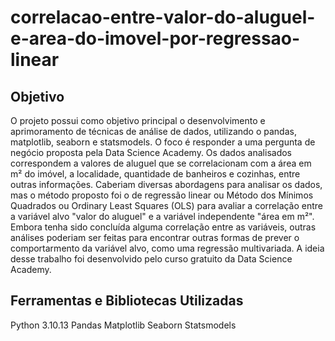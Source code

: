# correlacao-entre-valor-do-aluguel-e-area-do-imovel-por-regressao-linear
## Objetivo
O projeto possui como objetivo principal o desenvolvimento e aprimoramento de técnicas de análise de dados, utilizando o pandas, matplotlib, seaborn e statsmodels. O foco é responder a uma pergunta de negócio proposta pela Data Science Academy. Os dados analisados correspondem a valores de aluguel que se correlacionam com a área em m² do imóvel, a localidade, quantidade de banheiros e cozinhas, entre outras informações. Caberiam diversas abordagens para analisar os dados, mas o método proposto foi o de regressão linear ou Método dos Mínimos Quadrados ou Ordinary Least Squares (OLS) para avaliar a correlação entre a variável alvo "valor do aluguel" e a variável independente "área em m²". Embora tenha sido concluída alguma correlação entre as variáveis, outras análises poderiam ser feitas para encontrar outras formas de prever o comportarmento da variável alvo, como uma regressão multivariada. A ideia desse trabalho foi desenvolvido pelo curso gratuito da Data Science Academy.
## Ferramentas e Bibliotecas Utilizadas
Python 3.10.13
Pandas
Matplotlib
Seaborn
Statsmodels
